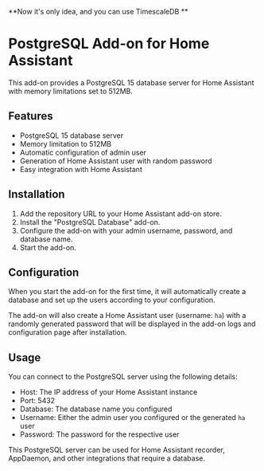 **Now it's only idea, and you can use TimescaleDB **

# PostgreSQL Add-on for Home Assistant

This add-on provides a PostgreSQL 15 database server for Home Assistant with memory limitations set to 512MB.

## Features

- PostgreSQL 15 database server
- Memory limitation to 512MB
- Automatic configuration of admin user
- Generation of Home Assistant user with random password
- Easy integration with Home Assistant

## Installation

1. Add the repository URL to your Home Assistant add-on store.
2. Install the "PostgreSQL Database" add-on.
3. Configure the add-on with your admin username, password, and database name.
4. Start the add-on.

## Configuration

When you start the add-on for the first time, it will automatically create a database and set up the users according to your configuration.

The add-on will also create a Home Assistant user (username: `ha`) with a randomly generated password that will be displayed in the add-on logs and configuration page after installation.

## Usage

You can connect to the PostgreSQL server using the following details:
- Host: The IP address of your Home Assistant instance
- Port: 5432
- Database: The database name you configured
- Username: Either the admin user you configured or the generated `ha` user
- Password: The password for the respective user

This PostgreSQL server can be used for Home Assistant recorder, AppDaemon, and other integrations that require a database.
